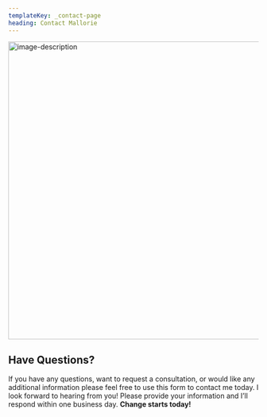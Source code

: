 ```yaml
---
templateKey: _contact-page
heading: Contact Mallorie
---
```

<img src="/img/emma-hall-133521-unsplash.jpg" alt="image-description" width="600" align="center" />



## Have Questions?

If you have any questions, want to request a consultation, or would like any additional information please feel free to use this form to contact me today. I look forward to hearing from you! Please provide your information and I’ll respond within
one business day. **Change starts today!**
